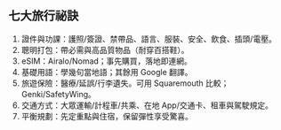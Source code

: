 ## 七大旅行祕訣
1. 證件與功課：護照/簽證、禁帶品、語言、服裝、安全、飲食、插頭/電壓。
2. 聰明打包：帶必需與高品質物品（耐穿百搭鞋）。
3. eSIM：Airalo/Nomad；事先購買，落地即連網。
4. 基礎用語：學幾句當地語；其餘用 Google 翻譯。
5. 旅遊保險：醫療/延誤/行李遺失。可用 Squaremouth 比較；Genki/SafetyWing。
6. 交通方式：大眾運輸/計程車/共乘、在地 App/交通卡、租車與駕駛規定。
7. 平衡規劃：先定重點與住宿，保留彈性享受驚喜。

